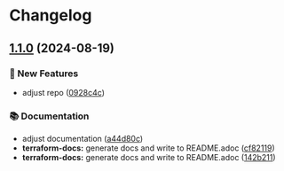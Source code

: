 # Changelog

## [1.1.0](https://github.com/GersonRS/modern-gitops-stack-module-strimzi/compare/v1.0.0...v1.1.0) (2024-08-19)


### 🚀 New Features

* adjust repo ([0928c4c](https://github.com/GersonRS/modern-gitops-stack-module-strimzi/commit/0928c4ca77196879a1602e181619500fdd0001af))


### 📚 Documentation

* adjust documentation ([a44d80c](https://github.com/GersonRS/modern-gitops-stack-module-strimzi/commit/a44d80c5be6d8269e79cd2aaa53af15e2bcd3b10))
* **terraform-docs:** generate docs and write to README.adoc ([cf82119](https://github.com/GersonRS/modern-gitops-stack-module-strimzi/commit/cf821191c859a60324cce76ef348de5d7fead122))
* **terraform-docs:** generate docs and write to README.adoc ([142b211](https://github.com/GersonRS/modern-gitops-stack-module-strimzi/commit/142b21196087267c5ab563f60935c3b13baadce0))
